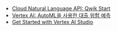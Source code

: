 - [Cloud Natural Language API: Qwik Start](https://partner.cloudskillsboost.google/focuses/13311?catalog_rank=%7B%22rank%22%3A1%2C%22num_filters%22%3A0%2C%22has_search%22%3Atrue%7D&parent=catalog&search_id=46581089)
- [Vertex AI: AutoML을 사용한 대출 위험 예측](https://partner.cloudskillsboost.google/focuses/33326?catalog_rank=%7B%22rank%22%3A1%2C%22num_filters%22%3A0%2C%22has_search%22%3Atrue%7D&parent=catalog&search_id=46581606&_gl=1*5pay3*_up*MQ..*_ga*MjExOTIwMjgyMS4xNzQ5MTA1ODY4*_ga_2X30ZRBDSG*czE3NDkxMDU4NjckbzEkZzAkdDE3NDkxMDU4NjckajYwJGwwJGgw)
- [Get Started with Vertex AI Studio](https://gcptrainerprep.qwiklabs.com/focuses/228374)